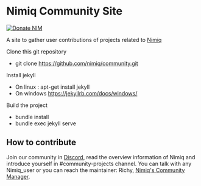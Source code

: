 # Nimiq Community Site

[![Donate NIM](https://www.nimiq.com/accept-donations/img/donationBtnImg/light-blue-small.svg)](https://safe.nimiq.com/#_request/NQ527TL5RA6BSSASFULCP3SRD88BX2CK0VTX_)

A site to gather user contributions of projects related to [Nimiq](https://nimiq.com/)

Clone this git repository
- git clone https://github.com/nimiq/community.git

Install jekyll
- On linux : apt-get install jekyll
- On windows https://jekyllrb.com/docs/windows/

Build the project
- bundle install
- bundle exec jekyll serve


## How to contribute

Join our community in [Discord](https://discord.gg/92qaVKH), read the overview information of Nimiq and introduce yourself in #community-projects channel. You can talk with any Nimiq_user or you can reach the maintainer: Richy, [Nimiq's Community Manager](https://nimiq.com/team/).

